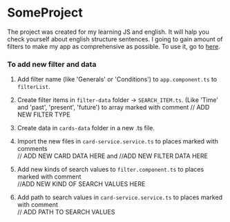 # SomeProject
The project was created for my learning JS and english.
It will halp you check yourself about english structure sentences.
I going to gain amount of filters to make my app as comprehensive as possible.
To use it, go to [here](https://vanillatank.github.io/sentence-builder/). 

### To add new filter and data
1. Add filter name (like 'Generals' or 'Conditions') to `app.component.ts` to `filterList`. 

2. Create filter items in `filter-data` folder -> `SEARCH_ITEM.ts`. (Like 'Time' and 'past', 'present', 'future') to array marked with comment
// ADD NEW FILTER TYPE

3. Create data in `cards-data` folder in a new .ts file.

4. Import the new files in `card-service.service.ts` to places marked with comments  
// ADD NEW CARD DATA HERE and //ADD NEW FILTER DATA HERE

5. Add new kinds of search values to `filter.component.ts` to places marked with comment  
//ADD NEW KIND OF SEARCH VALUES HERE

6. Add path to search values in `card-service.service.ts` to places marked with comment  
// ADD PATH TO SEARCH VALUES 

